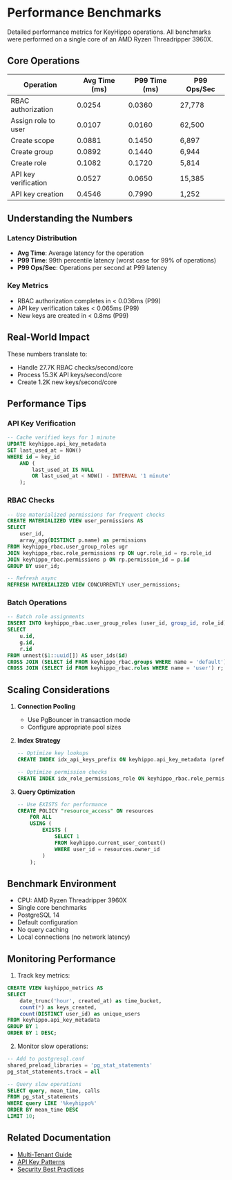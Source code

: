 # Performance Benchmarks

Detailed performance metrics for KeyHippo operations. All benchmarks were performed on a single core of an AMD Ryzen Threadripper 3960X.

## Core Operations

| Operation | Avg Time (ms) | P99 Time (ms) | P99 Ops/Sec |
|-----------|---------------|---------------|-------------|
| RBAC authorization | 0.0254 | 0.0360 | 27,778 |
| Assign role to user | 0.0107 | 0.0160 | 62,500 |
| Create scope | 0.0881 | 0.1450 | 6,897 |
| Create group | 0.0892 | 0.1440 | 6,944 |
| Create role | 0.1082 | 0.1720 | 5,814 |
| API key verification | 0.0527 | 0.0650 | 15,385 |
| API key creation | 0.4546 | 0.7990 | 1,252 |

## Understanding the Numbers

### Latency Distribution

- **Avg Time**: Average latency for the operation
- **P99 Time**: 99th percentile latency (worst case for 99% of operations)
- **P99 Ops/Sec**: Operations per second at P99 latency

### Key Metrics

- RBAC authorization completes in < 0.036ms (P99)
- API key verification takes < 0.065ms (P99)
- New keys are created in < 0.8ms (P99)

## Real-World Impact

These numbers translate to:

- Handle 27.7K RBAC checks/second/core
- Process 15.3K API keys/second/core
- Create 1.2K new keys/second/core

## Performance Tips

### API Key Verification
```sql
-- Cache verified keys for 1 minute
UPDATE keyhippo.api_key_metadata
SET last_used_at = NOW()
WHERE id = key_id
    AND (
        last_used_at IS NULL 
        OR last_used_at < NOW() - INTERVAL '1 minute'
    );
```

### RBAC Checks
```sql
-- Use materialized permissions for frequent checks
CREATE MATERIALIZED VIEW user_permissions AS
SELECT 
    user_id,
    array_agg(DISTINCT p.name) as permissions
FROM keyhippo_rbac.user_group_roles ugr
JOIN keyhippo_rbac.role_permissions rp ON ugr.role_id = rp.role_id
JOIN keyhippo_rbac.permissions p ON rp.permission_id = p.id
GROUP BY user_id;

-- Refresh async
REFRESH MATERIALIZED VIEW CONCURRENTLY user_permissions;
```

### Batch Operations
```sql
-- Batch role assignments
INSERT INTO keyhippo_rbac.user_group_roles (user_id, group_id, role_id)
SELECT 
    u.id,
    g.id,
    r.id
FROM unnest($1::uuid[]) AS user_ids(id)
CROSS JOIN (SELECT id FROM keyhippo_rbac.groups WHERE name = 'default') g
CROSS JOIN (SELECT id FROM keyhippo_rbac.roles WHERE name = 'user') r;
```

## Scaling Considerations

1. **Connection Pooling**
   - Use PgBouncer in transaction mode
   - Configure appropriate pool sizes

2. **Index Strategy**
   ```sql
   -- Optimize key lookups
   CREATE INDEX idx_api_keys_prefix ON keyhippo.api_key_metadata (prefix);
   
   -- Optimize permission checks
   CREATE INDEX idx_role_permissions_role ON keyhippo_rbac.role_permissions (role_id);
   ```

3. **Query Optimization**
   ```sql
   -- Use EXISTS for performance
   CREATE POLICY "resource_access" ON resources
       FOR ALL
       USING (
           EXISTS (
               SELECT 1 
               FROM keyhippo.current_user_context()
               WHERE user_id = resources.owner_id
           )
       );
   ```

## Benchmark Environment

- CPU: AMD Ryzen Threadripper 3960X
- Single core benchmarks
- PostgreSQL 14
- Default configuration
- No query caching
- Local connections (no network latency)

## Monitoring Performance

1. Track key metrics:
```sql
CREATE VIEW keyhippo_metrics AS
SELECT
    date_trunc('hour', created_at) as time_bucket,
    count(*) as keys_created,
    count(DISTINCT user_id) as unique_users
FROM keyhippo.api_key_metadata
GROUP BY 1
ORDER BY 1 DESC;
```

2. Monitor slow operations:
```sql
-- Add to postgresql.conf
shared_preload_libraries = 'pg_stat_statements'
pg_stat_statements.track = all

-- Query slow operations
SELECT query, mean_time, calls
FROM pg_stat_statements
WHERE query LIKE '%keyhippo%'
ORDER BY mean_time DESC
LIMIT 10;
```

## Related Documentation

- [Multi-Tenant Guide](guides/multi_tenant.md)
- [API Key Patterns](guides/api_key_patterns.md)
- [Security Best Practices](api/security/rls_policies.md)